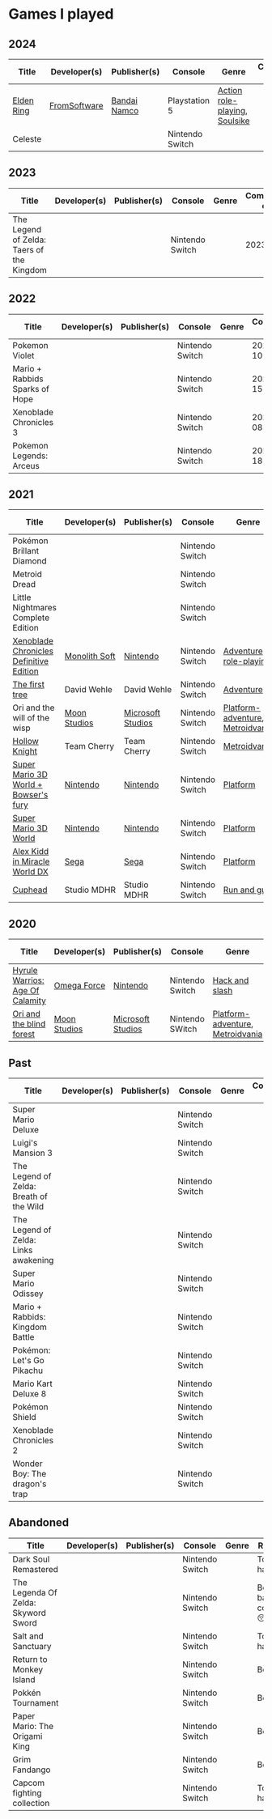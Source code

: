# Games I played

## 2024
| Title | Developer(s) | Publisher(s) | Console | Genre | Completed on | Score |
|-------|--------------|--------------|---------|-------|--------------|-------|
| [Elden Ring](https://en.wikipedia.org/wiki/Elden_Ring) | [FromSoftware](https://en.wikipedia.org/wiki/FromSoftware) | [Bandai Namco](https://en.wikipedia.org/wiki/Bandai_Namco_Entertainment) | Playstation 5 | [Action role-playing](https://en.wikipedia.org/wiki/Action_role-playing), [Soulsike](https://en.wikipedia.org/wiki/Soulslike) | | |
| Celeste | | | Nintendo Switch | |  | ⭐️ |

## 2023
| Title | Developer(s) | Publisher(s) | Console | Genre | Completed on | Score |
|-------|--------------|--------------|---------|-------|--------------|-------|
| The Legend of Zelda: Taers of the Kingdom | | | Nintendo Switch | | 2023 | ⭐️⭐️⭐️⭐️ |

## 2022
| Title | Developer(s) | Publisher(s) | Console | Genre | Completed on | Score |
|-------|--------------|--------------|---------|-------|--------------|-------|
| Pokemon Violet | | | Nintendo Switch | | 2022-12-10 | ⭐️⭐️⭐️ |
| Mario + Rabbids Sparks of Hope | | | Nintendo Switch | | 2022-11-15 | ⭐️⭐️⭐️⭐️ |
| Xenoblade Chronicles 3 | | | Nintendo Switch | | 2022-09-08 | ⭐️⭐️⭐️⭐️ |
| Pokemon Legends: Arceus | | | Nintendo Switch | | 2022-03-18 | ⭐️⭐️⭐️⭐️ |

## 2021
| Title | Developer(s) | Publisher(s) | Console | Genre | Completed on | Score |
|-------|--------------|--------------|---------|-------|--------------|-------|
| Pokémon Brillant Diamond | | | Nintendo Switch | | 2021-12-10 | ⭐️⭐️ |
| Metroid Dread | | | Nintendo Switch | | 2021-11-09 | ⭐️⭐️⭐️⭐️ |
| Little Nightmares Complete Edition | | | Nintendo Switch | | 2021-10-16 | ⭐️⭐️⭐️ |
| [Xenoblade Chronicles Definitive Edition](https://en.wikipedia.org/wiki/Xenoblade_Chronicles_(video_game)#Xenoblade_Chronicles:_Definitive_Edition) | [Monolith Soft](https://en.wikipedia.org/wiki/Monolith_Soft) |  [Nintendo](https://en.wikipedia.org/wiki/Nintendo) | Nintendo Switch | [Adventure role-playing](https://en.wikipedia.org/wiki/Action_role-playing) | 2021-10-07 | ⭐️⭐️⭐️⭐️⭐️ |
| [The first tree](https://en.wikipedia.org/wiki/The_First_Tree) | David Wehle | David Wehle | Nintendo Switch | [Adventure](https://en.wikipedia.org/wiki/Adventure_game) | 2021-07-11| ⭐️ |
| Ori and the will of the wisp | [Moon Studios](https://en.wikipedia.org/wiki/Moon_Studios) | [Microsoft Studios](https://en.wikipedia.org/wiki/Microsoft_Studios) | Nintendo Switch | [Platform-adventure](https://en.wikipedia.org/wiki/Platform_game#Platform-adventure_games), [Metroidvania](https://en.wikipedia.org/wiki/Metroidvania) | 2021-07-11| ⭐️⭐️⭐️ |
| [Hollow Knight](https://en.wikipedia.org/wiki/Hollow_Knight) | Team Cherry | Team Cherry | Nintendo Switch | [Metroidvania](https://en.wikipedia.org/wiki/Metroidvania) | 2021-04-15 | ⭐️⭐️⭐️⭐️⭐️ |
| [Super Mario 3D World + Bowser's fury](https://en.wikipedia.org/wiki/Super_Mario_3D_World#Super_Mario_3D_World_+_Bowser's_Fury) | [Nintendo](https://en.wikipedia.org/wiki/Nintendo) | [Nintendo](https://en.wikipedia.org/wiki/Nintendo) | Nintendo Switch | [Platform](https://en.wikipedia.org/wiki/Platform_game) | 2021-03-02 | ⭐️⭐️⭐️ |
| [Super Mario 3D World](https://en.wikipedia.org/wiki/Super_Mario_3D_World#) | [Nintendo](https://en.wikipedia.org/wiki/Nintendo) | [Nintendo](https://en.wikipedia.org/wiki/Nintendo) | Nintendo Switch | [Platform](https://en.wikipedia.org/wiki/Platform_game) | 2021-02-27 | ⭐️⭐️⭐️ |
| [Alex Kidd in Miracle World DX](https://en.wikipedia.org/wiki/Alex_Kidd_in_Miracle_World#Remake) | [Sega](https://en.wikipedia.org/wiki/Sega) | [Sega](https://en.wikipedia.org/wiki/Sega) | Nintendo Switch | [Platform](https://en.wikipedia.org/wiki/Platform_game) | 2021-01-10 | ⭐️⭐️⭐️ |
| [Cuphead](https://en.wikipedia.org/wiki/Cuphead) | Studio MDHR | Studio MDHR | Nintendo Switch | [Run and gun](https://en.wikipedia.org/wiki/Run_and_gun_(video_game)) | 2021-01-09 | ⭐️⭐️⭐️ |

## 2020
| Title | Developer(s) | Publisher(s) | Console | Genre | Completed on | Score |
|-------|--------------|--------------|---------|-------|--------------|-------|
| [Hyrule Warrios: Age Of Calamity](https://en.wikipedia.org/wiki/Hyrule_Warriors:_Age_of_Calamity) | [Omega Force](https://en.wikipedia.org/wiki/Omega_Force) | [Nintendo](https://en.wikipedia.org/wiki/Nintendo) | Nintendo Switch | [Hack and slash](https://en.wikipedia.org/wiki/Hack_and_slash) | 2020-12-03 | ⭐️⭐️⭐️ |
| [Ori and the blind forest](https://en.wikipedia.org/wiki/Ori_and_the_Blind_Forest) | [Moon Studios](https://en.wikipedia.org/wiki/Moon_Studios) | [Microsoft Studios](https://en.wikipedia.org/wiki/Microsoft_Studios) | Nintendo SWitch | [Platform-adventure](https://en.wikipedia.org/wiki/Platform_game#Platform-adventure_games), [Metroidvania](https://en.wikipedia.org/wiki/Metroidvania) | 2020-09-30 | ⭐️⭐️⭐️⭐️ |


## Past
| Title | Developer(s) | Publisher(s) | Console | Genre | Completed on | Score |
|-------|--------------|--------------|---------|-------|--------------|-------|
| Super Mario Deluxe | | | Nintendo Switch | |  | ⭐️⭐️⭐️⭐️ |
| Luigi's Mansion 3 | | | Nintendo Switch | |  | ⭐️⭐️⭐️⭐️ |
| The Legend of Zelda: Breath of the Wild | | | Nintendo Switch | |  | ⭐️⭐️⭐️⭐️⭐️ |
| The Legend of Zelda: Links awakening | | | Nintendo Switch | |  | ⭐️⭐️⭐️⭐️ |
| Super Mario Odissey | | | Nintendo Switch | |  | ⭐️⭐️⭐️⭐️⭐️ |
| Mario + Rabbids: Kingdom Battle | | | Nintendo Switch | |  | ⭐️⭐️⭐️⭐️ |
| Pokémon: Let's Go Pikachu | | | Nintendo Switch | |  | ⭐️⭐️ |
| Mario Kart Deluxe 8 | | | Nintendo Switch | |  | ⭐️⭐️⭐️ |
| Pokémon Shield | | | Nintendo Switch | |  | ⭐️⭐️⭐️⭐️ |
| Xenoblade Chronicles 2 | | | Nintendo Switch | |  | ⭐️⭐️⭐️⭐️ |
| Wonder Boy: The dragon's trap | | | Nintendo Switch | |  | ⭐️⭐️⭐️⭐️⭐️ |

## Abandoned
| Title | Developer(s) | Publisher(s) | Console | Genre | Reason |
|-------|--------------|--------------|---------|-------|--------|
| Dark Soul Remastered | | | Nintendo Switch | | Too hard 🙈  |
| The Legenda Of Zelda: Skyword Sword  | | | Nintendo Switch | | Boring, bad controls 😴 |
| Salt and Sanctuary | | | Nintendo Switch | | Too hard 🙈  |
| Return to Monkey Island | | | Nintendo Switch | | Boring |
| Pokkén Tournament | | | Nintendo Switch | | Boring |
| Paper Mario: The Origami King  | | | Nintendo Switch | | Boring |
| Grim Fandango  | | | Nintendo Switch | | Boring |
| Capcom fighting collection | | | Nintendo Switch | | Too hard 🙈 |
